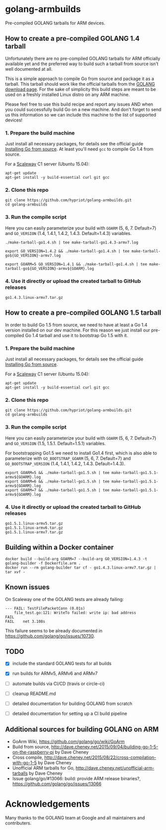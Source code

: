 # golang-armbuilds
Pre-compiled GOLANG tarballs for ARM devices.


## How to create a pre-compiled GOLANG 1.4 tarball
Unfortunately there are no pre-compiled GOLANG tarballs for ARM officially available yet and
the preferred way to build such a tarball from source isn't well documented at all.

This is a simple approach to compile Go from source and package it as a tarball. This tarball
should work like the official tarballs from the [GOLANG download page](https://golang.org/dl/).
For the sake of simplicity this build steps are meant to be used on a freshly installed Linux
distro on any ARM machine.

Please feel free to use this build recipe and report any issues AND when you could
successfully build Go on a new machine. And don't forget to send us this information so we can
include this machine to the list of supported devices!

### 1. Prepare the build machine

   Just install all necessary packages, for details see the official guide
   [Installing Go from source](https://golang.org/doc/install/source).
   At least you'll need `gcc` to compile Go 1.4 from source.

   For a [Scaleway](https://www.scaleway.com) C1 server (Ubuntu 15.04):
   ```
   apt-get update
   apt-get install -y build-essential curl git gcc
   ```

### 2. Clone this repo
```
git clone https://github.com/hypriot/golang-armbuilds.git
cd golang-armbuilds
```

### 3. Run the compile script
Here you can easily parameterize your build with `GOARM` (5, 6, 7. Default=7) and `GO_VERSION` (1.4, 1.4.1, 1.4.2, 1.4.3. Default=1.4.3) variables.
```
./make-tarball-go1.4.sh | tee make-tarball-go1.4.3-armv7.log

export GO_VERSION=1.4.2 && ./make-tarball-go1.4.sh | tee make-tarball-go${GO_VERSION}-armv7.log

export GOARM=5 GO_VERSION=1.4.1 && ./make-tarball-go1.4.sh | tee make-tarball-go${GO_VERSION}-armv${GOARM}.log
```

### 4. Use it directly or upload the created tarball to GitHub releases
```
go1.4.3.linux-armv7.tar.gz
```


## How to create a pre-compiled GOLANG 1.5 tarball
In order to build Go 1.5 from source, we need to have at least a Go 1.4 version installed on
our dev machine. For this reason we just install our pre-compiled Go 1.4 tarball and use it
to bootstrap Go 1.5 with it.

### 1. Prepare the build machine

   Just install all necessary packages, for details see the official guide
   [Installing Go from source](https://golang.org/doc/install/source).

   For a [Scaleway](https://www.scaleway.com) C1 server (Ubuntu 15.04):
   ```
   apt-get update
   apt-get install -y build-essential curl git gcc
   ```

### 2. Clone this repo
```
git clone https://github.com/hypriot/golang-armbuilds.git
cd golang-armbuilds
```

### 3. Run the compile script
Here you can easily parameterize your build with `GOARM` (5, 6, 7. Default=7)
and `GO_VERSION` (1.5, 1.5.1. Default=1.5.1) variables.

For bootstrapping Go1.5 we need to install Go1.4 first, which is also able to parameterize with
`GO_BOOTSTRAP_GOARM` (5, 6, 7. Default=7)
and `GO_BOOTSTRAP_VERSION` (1.4, 1.4.1, 1.4.2, 1.4.3. Default=1.4.3).
```
export GOARM=5 && ./make-tarball-go1.5.sh | tee make-tarball-go1.5.1-armv${GOARM}.log
export GOARM=6 && ./make-tarball-go1.5.sh | tee make-tarball-go1.5.1-armv${GOARM}.log
export GOARM=7 && ./make-tarball-go1.5.sh | tee make-tarball-go1.5.1-armv${GOARM}.log
```

### 4. Use it directly or upload the created tarball to GitHub releases
```
go1.5.1.linux-armv5.tar.gz
go1.5.1.linux-armv6.tar.gz
go1.5.1.linux-armv7.tar.gz
```


## Building within a Docker container
```
docker build --build-arg GOARM=7 --build-arg GO_VERSION=1.4.3 -t golang-builder -f Dockerfile.arm .
docker run --rm golang-builder tar cf - go1.4.3.linux-armv7.tar.gz | tar xvf -
```


## Known issues
On Scaleway one of the GOLANG tests are already failing:
```
--- FAIL: TestFilePacketConn (0.01s)
	file_test.go:121: WriteTo failed: write ip: bad address
FAIL
FAIL	net	3.108s
```
This failure seems to be already documented in https://github.com/golang/go/issues/10730.


## TODO
- [x] include the standard GOLANG tests for all builds
- [x] run builds for ARMv5, ARMv6 and ARMv7
- [ ] automate builds via CI/CD (travis or circle-ci)
- [ ] cleanup README.md
- [ ] detailed documentation for building GOLANG from scratch
- [ ] detailed documentation for setting up a CI build pipeline


## Additional sources for building GOLANG on ARM
- GoArm Wiki, https://github.com/golang/go/wiki/GoArm
- Build from source, http://dave.cheney.net/2015/09/04/building-go-1-5-on-the-raspberry-pi by Dave Cheney
- Cross compile, http://dave.cheney.net/2015/08/22/cross-compilation-with-go-1-5 by Dave Cheney
- Unofficial ARM tarballs for Go, http://dave.cheney.net/unofficial-arm-tarballs by Dave Cheney
- Issue golang/go/#13066: build: provide ARM release binaries?, https://github.com/golang/go/issues/13066


# Acknowledgements
Many thanks to the GOLANG team at Google and all maintainers and contributers.
